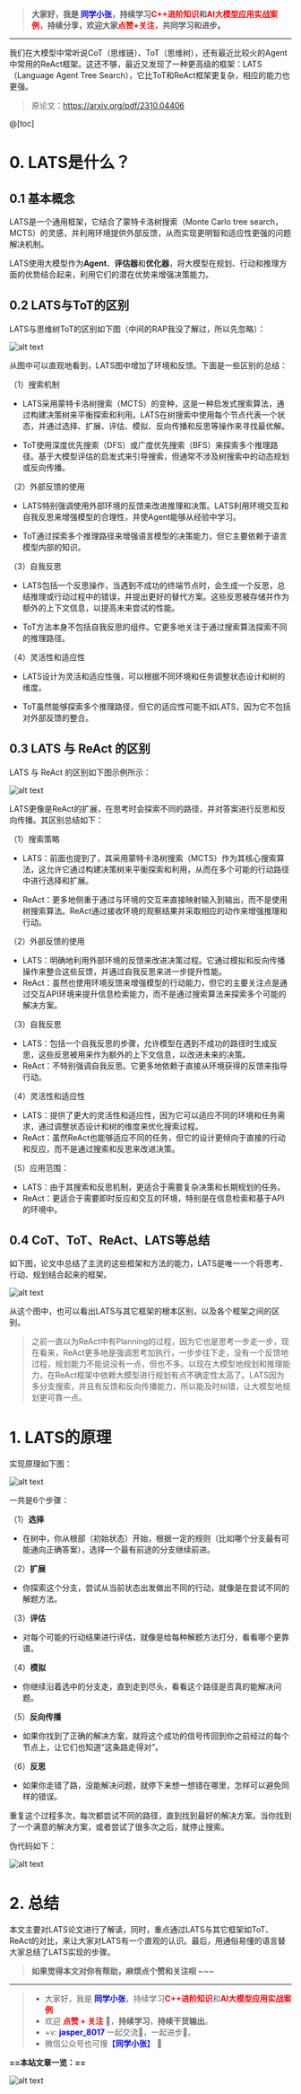 
> **大家好，我是 <font color=blue>同学小张</font>，持续学习<font color=red>C++进阶知识</font>和<font color=red>AI大模型应用实战案例</font>，持续分享，欢迎大家<font color=red>点赞+关注</font>，共同学习和进步。**
---

我们在大模型中常听说CoT（思维链）、ToT（思维树），还有最近比较火的Agent中常用的ReAct框架。这还不够，最近又发现了一种更高级的框架：LATS（Language Agent Tree Search），它比ToT和ReAct框架更复杂，相应的能力也更强。

> 原论文：https://arxiv.org/pdf/2310.04406

@[toc]

# 0. LATS是什么？

## 0.1 基本概念

LATS是一个通用框架，它结合了蒙特卡洛树搜索（Monte Carlo tree search，MCTS）的灵感，并利用环境提供外部反馈，从而实现更明智和适应性更强的问题解决机制。

LATS使用大模型作为**Agent**、**评估器**和**优化器**，将大模型在规划、行动和推理方面的优势结合起来，利用它们的潜在优势来增强决策能力。

## 0.2 LATS与ToT的区别

LATS与思维树ToT的区别如下图（中间的RAP我没了解过，所以先忽略）：

![alt text](image-59.png)

从图中可以直观地看到，LATS图中增加了环境和反馈。下面是一些区别的总结：

（1）搜索机制
- LATS采用蒙特卡洛树搜索（MCTS）的变种，这是一种启发式搜索算法，通过构建决策树来平衡探索和利用。LATS在树搜索中使用每个节点代表一个状态，并通过选择、扩展、评估、模拟、反向传播和反思等操作来寻找最优解。

- ToT使用深度优先搜索（DFS）或广度优先搜索（BFS）来探索多个推理路径。基于大模型评估的启发式来引导搜索，但通常不涉及树搜索中的动态规划或反向传播。

（2）外部反馈的使用

- LATS特别强调使用外部环境的反馈来改进推理和决策。LATS利用环境交互和自我反思来增强模型的合理性，并使Agent能够从经验中学习。

- ToT通过探索多个推理路径来增强语言模型的决策能力，但它主要依赖于语言模型内部的知识。

（3）自我反思

- LATS包括一个反思操作，当遇到不成功的终端节点时，会生成一个反思，总结推理或行动过程中的错误，并提出更好的替代方案。这些反思被存储并作为额外的上下文信息，以提高未来尝试的性能。

- ToT方法本身不包括自我反思的组件。它更多地关注于通过搜索算法探索不同的推理路径。

（4）灵活性和适应性

- LATS设计为灵活和适应性强，可以根据不同环境和任务调整状态设计和树的维度。

- ToT虽然能够探索多个推理路径，但它的适应性可能不如LATS，因为它不包括对外部反馈的整合。


## 0.3 LATS 与 ReAct 的区别

LATS 与 ReAct 的区别如下图示例所示：

![alt text](image-57.png)

LATS更像是ReAct的扩展，在思考时会探索不同的路径，并对答案进行反思和反向传播。其区别总结如下：

（1）搜索策略
   - LATS：前面也提到了，其采用蒙特卡洛树搜索（MCTS）作为其核心搜索算法，这允许它通过构建决策树来平衡探索和利用，从而在多个可能的行动路径中进行选择和扩展。

   - ReAct：更多地侧重于通过与环境的交互来直接映射输入到输出，而不是使用树搜索算法。ReAct通过接收环境的观察结果并采取相应的动作来增强推理和行动。

（2）外部反馈的使用
   - LATS：明确地利用外部环境的反馈来改进决策过程。它通过模拟和反向传播操作来整合这些反馈，并通过自我反思来进一步提升性能。
   - ReAct：虽然也使用环境反馈来增强模型的行动能力，但它的主要关注点是通过交互API环境来提升信息检索能力，而不是通过搜索算法来探索多个可能的解决方案。

（3）自我反思
   - LATS：包括一个自我反思的步骤，允许模型在遇到不成功的路径时生成反思，这些反思被用来作为额外的上下文信息，以改进未来的决策。
   - ReAct：不特别强调自我反思。它更多地依赖于直接从环境获得的反馈来指导行动。

（4）灵活性和适应性
   - LATS：提供了更大的灵活性和适应性，因为它可以适应不同的环境和任务需求，通过调整状态设计和树的维度来优化搜索过程。
   - ReAct：虽然ReAct也能够适应不同的任务，但它的设计更倾向于直接的行动和反应，而不是通过搜索和反思来改进决策。

（5）应用范围：
   - LATS：由于其搜索和反思机制，更适合于需要复杂决策和长期规划的任务。
   - ReAct：更适合于需要即时反应和交互的环境，特别是在信息检索和基于API的环境中。

## 0.4 CoT、ToT、ReAct、LATS等总结

如下图，论文中总结了主流的这些框架和方法的能力，LATS是唯一一个将思考、行动、规划结合起来的框架。

![alt text](image-60.png)

从这个图中，也可以看出LATS与其它框架的根本区别，以及各个框架之间的区别。

> 之前一直以为ReAct中有Planning的过程，因为它也是思考一步走一步，现在看来，ReAct更多地是强调思考加执行，一步步往下走，没有一个反馈地过程，规划能力不能说没有一点，但也不多。以现在大模型地规划和推理能力，在ReAct框架中依赖大模型进行规划有点不确定性太高了。LATS因为多分支搜索，并且有反馈和反向传播能力，所以能及时纠错，让大模型地规划更可靠一点。



# 1. LATS的原理

实现原理如下图：

![alt text](image-58.png)

一共是6个步骤：

（1）**选择**

- 在树中，你从根部（初始状态）开始，根据一定的规则（比如哪个分支最有可能通向正确答案），选择一个最有前途的分支继续前进。

（2）**扩展**

- 你探索这个分支，尝试从当前状态出发做出不同的行动，就像是在尝试不同的解题方法。

（3）**评估**

- 对每个可能的行动结果进行评估，就像是给每种解题方法打分，看看哪个更靠谱。

（4）**模拟**

- 你继续沿着选中的分支走，直到走到尽头，看看这个路径是否真的能解决问题。

（5）**反向传播**

- 如果你找到了正确的解决方案，就将这个成功的信号传回到你之前经过的每个节点上，让它们也知道“这条路走得对”。

（6）**反思**

- 如果你走错了路，没能解决问题，就停下来想一想错在哪里，怎样可以避免同样的错误。

重复这个过程多次，每次都尝试不同的路径，直到找到最好的解决方案。当你找到了一个满意的解决方案，或者尝试了很多次之后，就停止搜索。

伪代码如下：

![alt text](image-65.png)

# 2. 总结

本文主要对LATS论文进行了解读，同时，重点通过LATS与其它框架如ToT、ReAct的对比，来让大家对LATS有一个直观的认识。最后，用通俗易懂的语言替大家总结了LATS实现的步骤。

> **如果觉得本文对你有帮助，麻烦点个赞和关注呗 ~~~**

---

> - 大家好，我是 <font color=blue>**同学小张**</font>，持续学习<font color=red>**C++进阶知识**</font>和<font color=red>**AI大模型应用实战案例**</font>
> - 欢迎 <font color=red>**点赞 + 关注**</font> 👏，**持续学习**，**持续干货输出**。
> - +v: <font color=blue>**jasper_8017**</font> 一起交流💬，一起进步💪。
> - 微信公众号也可搜<font color=blue>【**同学小张**】</font> 🙏

**==本站文章一览：==**

![alt text](image-61.png)







